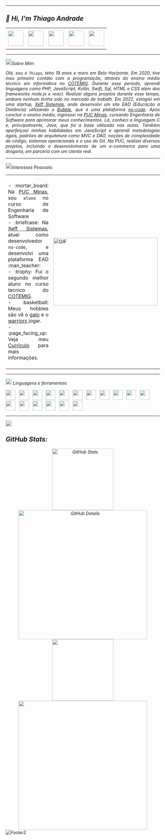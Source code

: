 -----

## <i> :wave: <b>Hi</b>, I'm Thiago Andrade

<div align="center">
<table>
<tr>
 <td align="center" colspan="11"></td>
</tr> 
<tr>
<td><a href="https://github.com/Thiaago79" target="_blank"><img src="https://github.com/ThiagoAndradeRamalho/ThiagoAndradeRamalho/blob/main/Img/github5.png" width="50px" height="50px"/></a>
</td>
<td><a href="https://replit.com/@ThiagoAndrade27"><img src="https://github.com/ThiagoAndradeRamalho/ThiagoAndradeRamalho/blob/main/Img/replit3.svg" width="50px" height="50px"/></a>
</td>
<td><a href="mailto:thramalho79@gmail.com" target="_blank"><img src="https://github.com/ThiagoAndradeRamalho/ThiagoAndradeRamalho/blob/main/Img/gmail3.png" width="50px" height="50px"/></a>
</td>
<td><a href="https://www.instagram.com/thiaago_ar/" target="_blank"><img src="https://github.com/ThiagoAndradeRamalho/ThiagoAndradeRamalho/blob/main/Img/insta2.png" width="50px" height="50px"/></a>
</td>
<td><a href="https://www.linkedin.com/in/thiagoramalho79/" target="_blank"><img src="https://github.com/ThiagoAndradeRamalho/ThiagoAndradeRamalho/blob/main/Img/linkedin2.png" width="50px" height="50px"/></a>
</td>
</tr>
<tr>
 <td align="center" colspan="11"></td>
</tr> 
</table>

</div>

-----

<img height="20" alt="GIF" src="https://github.com/ThiagoAndradeRamalho/ThiagoAndradeRamalho/blob/main/Img/soulgem.gif"/>Sobre Mim:

<div align="justify">
Olá, sou o <code>Thiago</code>, teho 19 anos e moro em Belo Horizonte. Em 2020, tive meu primeiro contato com a programação, através do ensino médio técnico em informática no <a href="https://www.cotemig.com.br/?pht=53101598905687976&keyword=cotemig&gad_source=1&gclid=CjwKCAjwk8e1BhALEiwAc8MHiPtsnaWmqXoGbG5EjlQFF5Q7rVjYAqvaJbRO8HwqTs95GlMSf2KQ0xoCSQUQAvD_BwE" target="_blank">COTEMIG</a>. Durante esse período, aprendi linguagens como PHP, JavaScript, Kotlin, Swift, Sql, HTML e CSS além dos frameworks node.js e react. Realizei alguns projetos durante esse tempo, embora nenhum tenha sido no mercado de trabalh. Em 2022, estagiei em uma startup, <a href="https://www.linkedin.com/company/xeff/?originalSubdomain=br" target="_blank">Xeff Sistemas</a>, onde desenvolvi um site EAD (Educação a Distância) utilizando o <a href="https://bubble.io" target="_blank">Bubble</a>, que é uma plataforma <a href="https://zeev.it/blog/o-que-e-no-code/" target="_blank">no-code</a>.
Após concluir o ensino médio, ingressei na <a href="https://www.pucminas.br/destaques/Paginas/default.aspx?utm_source=google&utm_medium=cpa&utm_campaign=aon-institucional&utm_content=PC00002&gad_source=1&gclid=CjwKCAjwk8e1BhALEiwAc8MHiJ66s56joN9L6Kuvbl90gkXUs0P3SBC0DVm4dBxJ1eJjZ6Ne838X5BoClk4QAvD_BwE" target="_blank">PUC Minas</a>, cursando Engenharia de Software para aprimorar meus conhecimentos. Lá, conheci a linguagem C e, principalmente, Java, que foi a base utilizada nas aulas. Também aperfeiçoei minhas habilidades em JavaScript e aprendi metodologias ágeis, padrões de arquitetura como MVC e DAO, noções de complexidade de código, sistemas operacionais e o uso do Git. Na PUC, realizei diversos projetos, incluindo o desenvolvimento de um e-commerce para uma drogaria, em parceria com um cliente real.
</div>

-----

<div>
  
<img height="20" alt="GIF" src="https://github.com/ThiagoAndradeRamalho/ThiagoAndradeRamalho/blob/main/Img/soulgem.gif"/>Interesses Pessoais:

<table>
<tr>
 <td align="center" colspan="2"></td>
</tr> 
<tr>
<td>
<div align="justify">
<p> 
- :mortar_board: Na <a href="https://www.pucminas.br/" target="_blank">PUC Minas</a>, sou <code>aluno</code> no curso de Engenharia de Software<br />
- :briefcase: Na <a href="https://www.linkedin.com/company/xeff/?originalSubdomain=br/" target="_blank">Xeff Sistemas</a>, atuei como desenvolvedor <code>no-code</code>, e desenvolvi uma plataforma EAD :man_teacher:<br />
- :trophy: Fui o segundo melhor aluno no curso tecnico do <a href="https://www.cotemig.com.br/?pht=53101598905687976&keyword=cotemig&gad_source=1&gclid=CjwKCAjwk8e1BhALEiwAc8MHiPtsnaWmqXoGbG5EjlQFF5Q7rVjYAqvaJbRO8HwqTs95GlMSf2KQ0xoCSQUQAvD_BwE" target="_blank">COTEMIG</a>.<br />
- :basketball: Meus hobbies são vê o <a href="https://atletico.com.br" target="_blank">galo</a> e o <a href="https://www.nba.com/warriors/" target="_blank">warriors</a> jogar.<br />
- :page_facing_up: Veja meu <a href="https://github.com/ThiagoAndradeRamalho/ThiagoAndradeRamalho/blob/main/Img/ThiagoCV.pdf" target="_blank">Currículo</a> para mais informações.
</p>
</div>
</td>
<td>
<div>
<img alt="GIF" src="https://github.com/ThiagoAndradeRamalho/ThiagoAndradeRamalho/blob/main/Img/dev.gif" width="340px" height="220px"/>
</div>
</td>
</tr>
<tr>
 <td align="center" colspan="2"></td>
</tr> 
</table>

</div>

-----

<div>

<img height="20" alt="GIF" src="https://github.com/ThiagoAndradeRamalho/ThiagoAndradeRamalho/blob/main/Img/skills.gif"/>&nbsp;Linguagens e ferramentas:

<code><a href="https://www.open-std.org/jtc1/sc22/wg14/" target="_blank"><img width="32" height="32" src="https://github.com/ThiagoAndradeRamalho/ThiagoAndradeRamalho/blob/main/Img/c.png"/></a></code>
&nbsp; 
<code><a href="https://docs.microsoft.com/pt-br/dotnet/csharp/" target="_blank"><img width="32" height="32" src="https://github.com/ThiagoAndradeRamalho/ThiagoAndradeRamalho/blob/main/Img/csharp.png"/></a></code>
&nbsp; 
<code><a href="https://www.java.com/pt-BR/" target="_blank"><img width="32" height="32" src="https://github.com/ThiagoAndradeRamalho/ThiagoAndradeRamalho/blob/main/Img/java.png"/></a></code>
&nbsp; 
<code><a href="https://www.w3schools.com/html/" target="_blank"><img width="32" height="32" src="https://github.com/ThiagoAndradeRamalho/ThiagoAndradeRamalho/blob/main/Img/html.svg"/></a></code>
&nbsp; 
<code><a href="https://www.w3schools.com/css/" target="_blank"><img width="32" height="32" src="https://github.com/ThiagoAndradeRamalho/ThiagoAndradeRamalho/blob/main/Img/css.svg"/></a></code>
&nbsp; 
<code><a href="https://www.w3schools.com/js/" target="_blank"><img width="32" height="32" src="https://github.com/ThiagoAndradeRamalho/ThiagoAndradeRamalho/blob/main/Img/js.png"/></a></code>
&nbsp; 
<code><a href="https://pt-br.reactjs.org/" target="_blank"><img width="32" height="32" src="https://github.com/ThiagoAndradeRamalho/ThiagoAndradeRamalho/blob/main/Img/react.png"/></a></code>
&nbsp; 
<code><a href="https://www.mysql.com/" target="_blank"><img width="32" height="32" src="https://github.com/ThiagoAndradeRamalho/ThiagoAndradeRamalho/blob/main/Img/mysql.png"/></a></code>
&nbsp; 
<code><a href="https://www.postgresql.org/" target="_blank"><img width="32" height="32" src="https://github.com/ThiagoAndradeRamalho/ThiagoAndradeRamalho/blob/main/Img/postgresql.png"/></a></code>
&nbsp; 
<code><a href="https://nodejs.org/en/" target="_blank"><img width="32" height="32" src="https://github.com/ThiagoAndradeRamalho/ThiagoAndradeRamalho/blob/main/Img/nodejs.png"/></a></code>
&nbsp;
<code><a href="https://git-scm.com/" target="_blank"><img width="32" height="32" src="https://github.com/ThiagoAndradeRamalho/ThiagoAndradeRamalho/blob/main/Img/git.png"/></a></code>
&nbsp; 
<code><a href="https://kotlinlang.org/api/latest/jvm/stdlib/org.w3c.dom.svg/-s-v-g-a-element/download.html" target="_blank"><img width="32" height="32" src="https://github.com/ThiagoAndradeRamalho/ThiagoAndradeRamalho/blob/main/Img/kotlin.png"/></a></code>
&nbsp; 
<code><a href="https://www.swift.org/download/" target="_blank"><img width="32" height="32" src="https://github.com/ThiagoAndradeRamalho/ThiagoAndradeRamalho/blob/main/Img/swift.png"/></a></code>
&nbsp; 
<code><a href="https://www.eclipse.org/downloads/" target="_blank"><img width="32" height="32" src="https://github.com/ThiagoAndradeRamalho/ThiagoAndradeRamalho/blob/main/Img/eclipse.png"/></a></code>
&nbsp; 
<code><a href="https://code.visualstudio.com" target="_blank"><img width="32" height="32" src="https://github.com/ThiagoAndradeRamalho/ThiagoAndradeRamalho/blob/main/Img/vs.png"/></a></code>
&nbsp;
<code><a href="https://www.php.net/downloads.php" target="_blank"><img width="32" height="32" src="https://github.com/ThiagoAndradeRamalho/ThiagoAndradeRamalho/blob/main/Img/php.png"/></a></code>
&nbsp;
<code><a href="https://developer.apple.com/xcode/" target="_blank"><img width="32" height="32" src="https://github.com/ThiagoAndradeRamalho/ThiagoAndradeRamalho/blob/main/Img/xcode.png"/></a></code>
&nbsp;
</div>

-----

<div>
  <img height="20" alt="GIF" src="https://github.com/ThiagoAndradeRamalho/ThiagoAndradeRamalho/blob/main/Img/graphic.gif"/>
  <h2>GitHub Stats:</h2>

<div align="center">
<img alt="GitHub Stats" width="200px" src="http://github-profile-summary-cards.vercel.app/api/cards/stats?username=Thiaago79&theme=github_dark"/>

  <img alt="GitHub Details" width="420px" src="http://github-profile-summary-cards.vercel.app/api/cards/profile-details?username=Thiaago79&theme=github_dark"/>
</div>

<div align="center">
  
 <img width="200px" src="https://github-readme-stats.vercel.app/api/top-langs/?username=Thiaago79&show_icons=true&theme=shadow_green"/>
 <img width="420px" src="https://github-readme-streak-stats.herokuapp.com?user=Thiaago79&theme=github_dark"/>
</div>
</div>

<img align="center" alt="Footer2" src="https://github.com/ThiagoAndradeRamalho/ThiagoAndradeRamalho/blob/main/Img/barraPreta.svg"/>


